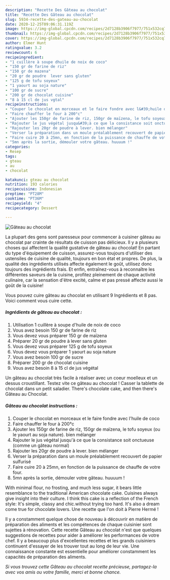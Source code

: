 ```yaml
---
description: "Recette Des Gâteau au chocolat"
title: "Recette Des Gâteau au chocolat"
slug: 5934-recette-des-gateau-au-chocolat
date: 2020-12-25T09:06:31.119Z
image: https://img-global.cpcdn.com/recipes/2d7128b3906f7977/751x532cq70/gateau-au-chocolat-photo-principale-de-la-recette.jpg
thumbnail: https://img-global.cpcdn.com/recipes/2d7128b3906f7977/751x532cq70/gateau-au-chocolat-photo-principale-de-la-recette.jpg
cover: https://img-global.cpcdn.com/recipes/2d7128b3906f7977/751x532cq70/gateau-au-chocolat-photo-principale-de-la-recette.jpg
author: Elmer Hunt
ratingvalue: 3.2
reviewcount: 6
recipeingredient:
- "1 cuillère à soupe dhuile de noix de coco"
- "150 gr de farine de riz"
- "150 gr de mazena"
- "20 gr de poudre  lever sans gluten"
- "125 g de tofu soyeux"
- "1 yaourt au soja nature"
- "100 gr de sucre"
- "200 gr de chocolat cuisine"
- "8 à 15 cl de jus vgtal"
recipeinstructions:
- "Couper le chocolat en morceaux et le faire fondre avec l&#39;huile de coco"
- "Faire chauffer le four à 200°c"
- "Ajouter les 150gr de farine de riz, 150gr de maïzena, le tofu soyeux (ou le yaourt au soja nature). bien mélanger"
- "Rajouter le jus végétal jusqu&#39;à ce que la consistance soit onctueuse (comme un gâteau normal)"
- "Rajouter les 20gr de poudre à lever. bien mélanger"
- "Verser la préparation dans un moule préalablement recouvert de papier sulfurisé"
- "Faire cuire 20 à 25mn, en fonction de la puissance de chauffe de votre four."
- "5mn après la sortie, démouler votre gâteau. huuuum !"
categories:
- Resep
tags:
- gteau
- au
- chocolat

katakunci: gteau au chocolat 
nutrition: 193 calories
recipecuisine: Indonesian
preptime: "PT28M"
cooktime: "PT36M"
recipeyield: "4"
recipecategory: Dessert

---
```



![Gâteau au chocolat](https://img-global.cpcdn.com/recipes/2d7128b3906f7977/751x532cq70/gateau-au-chocolat-photo-principale-de-la-recette.jpg)

La plupart des gens sont paresseux pour commencer à cuisiner gâteau au chocolat par crainte de résultats de cuisson pas délicieux. Il y a plusieurs choses qui affectent la qualité gustative de gâteau au chocolat! En partant du type d'équipement de cuisson, assurez-vous toujours d'utiliser des ustensiles de cuisine de qualité, toujours en bon état et propres. De plus, la qualité des ingrédients utilisés affecte également le goût, utilisez donc toujours des ingrédients frais. Et enfin, entraînez-vous à reconnaître les différentes saveurs de la cuisine, profitez pleinement de chaque activité culinaire, car la sensation d'être excité, calme et pas pressé affecte aussi le goût de la cuisine!

<!--inarticleads1-->

Vous pouvez cuire gâteau au chocolat en utilisant 9 Ingrédients et 8 pas. Voici comment vous cuire cette.

##### Ingrédients de gâteau au chocolat :

1. Utilisation 1 cuillère à soupe d&#39;huile de noix de coco
1. Vous avez besoin 150 gr de farine de riz
1. Vous devez vous préparer 150 gr de maïzena
1. Préparer 20 gr de poudre à lever sans gluten
1. Vous devez vous préparer 125 g de tofu soyeux
1. Vous devez vous préparer 1 yaourt au soja nature
1. Vous avez besoin 100 gr de sucre
1. Préparer 200 gr de chocolat cuisine
1. Vous avez besoin 8 à 15 cl de jus végétal


Un gâteau au chocolat très facile à réaliser avec un coeur moelleux et un dessus croustillant. Testez vite ce gâteau au chocolat ! Casser la tablette de chocolat dans un petit saladier. There&#39;s chocolate cake, and then there&#39;s Gâteau au Chocolat. 

<!--inarticleads2-->

##### Gâteau au chocolat instructions :

1. Couper le chocolat en morceaux et le faire fondre avec l&#39;huile de coco
1. Faire chauffer le four à 200°c
1. Ajouter les 150gr de farine de riz, 150gr de maïzena, le tofu soyeux (ou le yaourt au soja nature). bien mélanger
1. Rajouter le jus végétal jusqu&#39;à ce que la consistance soit onctueuse (comme un gâteau normal)
1. Rajouter les 20gr de poudre à lever. bien mélanger
1. Verser la préparation dans un moule préalablement recouvert de papier sulfurisé
1. Faire cuire 20 à 25mn, en fonction de la puissance de chauffe de votre four.
1. 5mn après la sortie, démouler votre gâteau. huuuum !


With minimal flour, no frosting, and much less sugar, it bears little resemblance to the traditional American chocolate cake. Cuisines always give insight into their culture. I think this cake is a reflection of the French style: It&#39;s simple, classy and chic.without trying too hard. It&#39;s also a dream come true for chocolate lovers. Une recette que l&#39;on doit à Pierre Hermé ! 

<!--inarticleads1-->

<p>
Il y a constamment quelque chose de nouveau à découvrir en matière de préparation des aliments et les compétences de chaque cuisinier sont sujettes à rénovation. Cette recette Gâteau au chocolat n'est que quelques suggestions de recettes pour aider à améliorer les performances de votre chef. Il y a beaucoup plus d'excellentes recettes et les grands cuisiniers continuent d'essayer de les trouver tout au long de leur vie. Une connaissance constante est essentielle pour améliorer constamment les capacités de préparation des aliments.
</p>

<p>
<i>Si vous trouvez cette Gâteau au chocolat recette précieuse, partagez-la avec vos amis ou votre famille, merci et bonne chance.</i>
</p>
